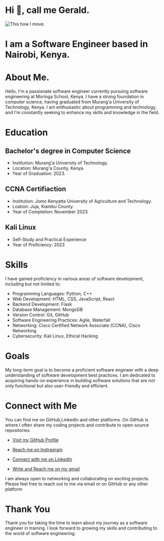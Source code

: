 # Hi 👋, call me Gerald.

<img src="https://www.google.com/url?sa=i&url=https%3A%2F%2Fnigerianfinder.com%2Fsoftware-engineering-in-nigeria-how-to-start-your-career%2F&psig=AOvVaw12pBq3zdaHIlHr1BjtoScL&ust=1699439885862000&source=images&cd=vfe&ved=0CBIQjRxqFwoTCNCx6sPZsYIDFQAAAAAdAAAAABAJ" alt="This how I move.">

                                                                    
# I am a Software Engineer based in Nairobi, Kenya.

# About Me.                    
Hello, I'm a passionate software engineer currently pursuing software engineering at Moringa School, Kenya.
I have a strong foundation in computer science, having graduated from Murang'a University of Technology, Kenya. 
I am enthusiastic about programming and technology, and I'm constantly seeking to enhance my skills and knowledge in the field.

# Education
## Bachelor's degree in Computer Science 
   * Institution:  Murang'a University of Technology.
   * Location: Murang'a County, Kenya.
   * Year of Graduation: 2023.

## CCNA Certifiaction
   * Institution: Jomo Kenyatta University of Agriculture and Technology.
   * Loation: Juja, Kiambu County.
   * Year of Completion: November 2023.

## Kali Linux
   * Self-Study and Practical Experience
   * Year of Proficiency: 2023

# Skills
I have gained proficiency in various areas of software development, including but not limited to:

* Programming Languages: Python, C++
* Web Development: HTML, CSS, JavaScript, React
* Backend Development: Flask
* Database Management: MongoDB
* Version Control: Git, GitHub
* Software Engineering Practices: Agile, Waterfall
* Networking: Cisco Certified Network Associate (CCNA), Cisco Networking
* Cybersecurity: Kali Linux, Ethical Hacking

# Goals
My long-term goal is to become a proficient software engineer with a deep understanding of software development best practices.
I am dedicated to acquiring hands-on experience in building software solutions that are not only functional but also user-friendly and efficient.

# Connect with Me
You can find me on GitHub,LinkedIn and other platforms. On GitHub is where I often share my coding projects and contribute to open-source repositories.

* <a href="https://github.com/Gerald-GG">Visit my GitHub Profile</a>

* <a href="https://www.instagram.com/gerald_.gg/">Reach me on Instragram</a>

* <a href="https://www.linkedin.com/in/gerald-mwangi-3a6067244/">Connect with me on LinkedIn</a>

* <a href="gicharugerald@gmail.com">Write and Reach me on my gmail<a/>


I am always open to networking and collaborating on exciting projects. Please feel free to reach out to me via email or on GitHub or any other platform

# Thank You
Thank you for taking the time to learn about my journey as a software engineer in training. 
I look forward to growing my skills and contributing to the world of software engineering.
